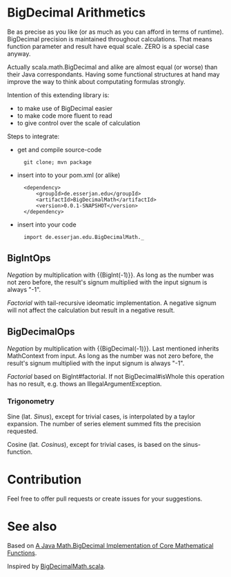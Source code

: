 # BigDecimal Arithmetics
Be as precise as you like (or as much as you can afford in terms of runtime).
BigDecimal precision is maintained throughout calculations. That means function parameter and result have equal scale. ZERO is a special case anyway.

Actually scala.math.BigDecimal and alike are almost equal (or worse) than their Java correspondants. 
Having some functional structures at hand may improve the way to think about computating formulas strongly.

Intention of this extending library is:

* to make use of BigDecimal easier
* to make code more fluent to read
* to give control over the scale of calculation

Steps to integrate:

- get and compile source-code
		
		git clone; mvn package
- insert into to your pom.xml (or alike)

		<dependency>
			<groupId>de.esserjan.edu</groupId>
			<artifactId>BigDecimalMath</artifactId>
			<version>0.0.1-SNAPSHOT</version>
		</dependency>
- insert into your code

		import de.esserjan.edu.BigDecimalMath._
	
## BigIntOps 
*Negation* by multiplication with {{BigInt(-1)}}. As long as the number was not zero before, the result's signum multiplied with the input signum is always "-1".

*Factorial* with tail-recursive ideomatic implementation. A negative signum will not affect the calculation but result in a negative result.

## BigDecimalOps
*Negation* by multiplication with {{BigDecimal(-1)}}.
Last mentioned inherits MathContext from input.
As long as the number was not zero before, the result's signum multiplied with the input signum is always "-1".

*Factorial* based on BigInt#factorial. If not BigDecimal#isWhole this operation has no result, e.g. thows an IllegalArgumentException.

### Trigonometry
Sine (lat. *Sinus*), except for trivial cases, is interpolated by a taylor expansion. The number of series element summed fits the precision requested.

Cosine (lat. *Cosinus*), except for trivial cases, is based on the sinus-function.

# Contribution
Feel free to offer pull requests or create issues for your suggestions.

# See also
Based on [A Java Math.BigDecimal Implementation of Core Mathematical Functions](http://arxiv.org/abs/0908.3030).

Inspired by [BigDecimalMath.scala](https://gist.github.com/oxlade39/5752033).
